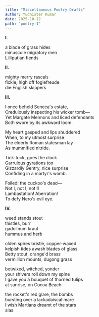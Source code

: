 ```yaml
---
title: "Miscellaneous Poetry Drafts"
author: Yudhister Kumar
date: 2025-10-12
path: "poetry-1"
---
```


**I.**

a blade of grass hides  
minuscule migratory men  
Lilliputian fiends  

**II.**

mighty merry rascals  
fickle, high off foglefreude  
die English skippers  

**III.**

I once beheld Seneca's estate,  
Credulously inspecting his wicker tomb—  
Yet Margate Mennons and liced defendants  
Both swore by its awkward loom.  

My heart gasped and lips shuddered  
When, to my utmost surprise  
The elderly Roman statesman lay  
As mummified nitride.  

Tick-tock, goes the clock  
Garrulous gyrations too  
Gizzardly Gentry, nice surprise  
Confiding in a martyr's womb.  

Foiled! the cuckoo's dead—  
Not I, not I, not I!  
Lambastation! Aberration!  
To defy Nero's evil eye.  

**IV.** 

weed stands stout   
thistles, burr  
gadolinum kraut  
hummus and herb  

olden spires bristle, copper-waxed  
kelpish tides awash blades of glass  
Betty stout, orange'd brass  
vermillion mounts, dugong grass

betwixed, witched, yonder   
your shivers roll down my spine    
I gave you a bouquet of thorned tulips  
at sunrise, on Cocoa Beach

the rocket's red glare, the bombs  
bursting over a lackadaiscal mare  
I wish Martians dreamt of the stars  
alas
